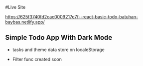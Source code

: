 #Live Site

https://625f3740fd2cac0009217e7f--react-basic-todo-batuhan-baybas.netlify.app/

## Simple Todo App With Dark Mode

- tasks and theme data store on localeStorage

- Filter func created soon



